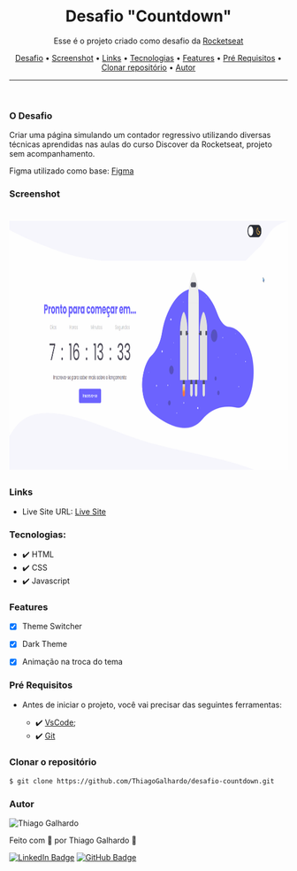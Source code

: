 <h1 align="center">Desafio "Countdown"</h1>

<p align="center">Esse é o projeto criado como desafio da <a href="https://www.rocketseat.com.br/">Rocketseat</a> 
<p align="center">
 <a href="#desafio">Desafio</a> •
 <a href="#screenshot">Screenshot</a> •
 <a href="#links">Links</a> •
 <a href="#tecnologias">Tecnologias</a> •
 <a href="#features">Features</a> •
 <a href="#pré-requisitos">Pré Requisitos</a> •
 <a href="#clonar-o-repositório">Clonar repositório</a> •
 <a href="#autor">Autor</a>
</p>

---

<br>

### O Desafio

Criar uma página simulando um contador regressivo utilizando diversas técnicas aprendidas nas aulas do curso Discover da Rocketseat, projeto sem acompanhamento.

Figma utilizado como base: [Figma](https://www.figma.com/file/te3ff0Z6zQS8byAytmtFGa/DD-%2F-Countdown)

### Screenshot

<h1 align="center">
<img alt="demo" title="Screenshot" src="countdown.gif" height="450" />
</h1>

### Links

- Live Site URL: [Live Site](https://thiagogalhardo.github.io/desafio-countdown/)

### Tecnologias:

- ✔️ HTML
- ✔️ CSS
- ✔️ Javascript

### Features

- [x] Theme Switcher
- [x] Dark Theme
- [x] Animação na troca do tema


### Pré Requisitos

- Antes de iniciar o projeto, você vai precisar das seguintes ferramentas: 

    - ✔️ [VsCode](https://code.visualstudio.com/download);
    - ✔️ [Git](https://git-scm.com/)

### Clonar o repositório
```bash
$ git clone https://github.com/ThiagoGalhardo/desafio-countdown.git
```

### Autor

<img alt="Thiago Galhardo" title="Thiago Galhardo" src="https://avatars.githubusercontent.com/u/70352885?v=4" height="100" width="100" />

Feito com 💜 por Thiago Galhardo 👋

[![LinkedIn Badge](https://img.shields.io/badge/-Thiago_Galhardo-blue?style=flat-square&logo=Linkedin&logoColor=white&link=https://www.linkedin.com/in/thgalhardo/)](https://www.linkedin.com/in/thgalhardo/)
[![GitHub Badge](https://img.shields.io/badge/-Thiago_Galhardo-gray?style=flat-square&logo=GitHub&logoColor=white&link=https://github.com/ThiagoGalhardo/)](https://github.com/thiagogalhardo/)

